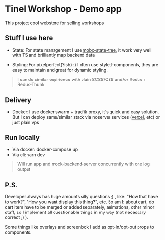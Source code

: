 # Tinel Workshop - Demo app

This project cool webstore for selling workshops

## Stuff I use here

- State:
For state management I use [mobx-state-tree](https://mobx-state-tree.js.org/intro/welcome), it work very well with TS and brilliantly map backend data

- Styling:
For pixelperfect(?ish) :) I often use styled-components, they are easy to maintain and great for dynamic styling.

>I can do similar expirience with plain SCSS/CSS and/or Redux + Redux-Thunk

## Delivery

- Docker: 
I use docker swarm + traefik proxy, it`s quick and easy solution. But I can deploy same/similar stack via noserver services ([vercel](https://vercel.com/), etc) or just plain vps 


## Run locally

- Via docker: docker-compose up
- Via cli: yarn dev 
> Will run app and mock-backend-server concurrently with one log output
## P.S.

Developer always has huge amounts silly questions ;) , like: "How that have to work?", "How you want display this thing?", etc. So am I: about cart, do cart item have to be merged or added separately, animations, other minor staff, so I implement all questionable things in my way (not necessary correct ;) ).

Some things like overlays and screenlock I add as opt-in/opt-out props to components.
